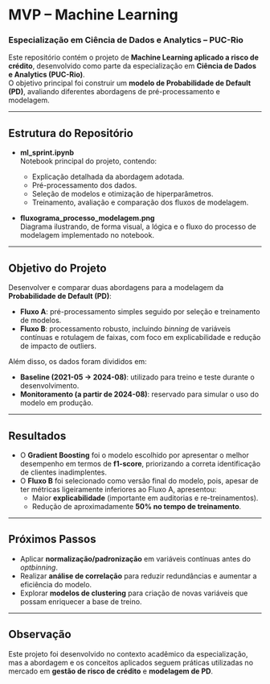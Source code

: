 # MVP – Machine Learning  
### Especialização em Ciência de Dados e Analytics – PUC-Rio

Este repositório contém o projeto de **Machine Learning aplicado a risco de crédito**, desenvolvido como parte da especialização em **Ciência de Dados e Analytics (PUC-Rio)**.  
O objetivo principal foi construir um **modelo de Probabilidade de Default (PD)**, avaliando diferentes abordagens de pré-processamento e modelagem.

---

## Estrutura do Repositório

- **ml_sprint.ipynb**  
  Notebook principal do projeto, contendo:
  - Explicação detalhada da abordagem adotada.  
  - Pré-processamento dos dados.  
  - Seleção de modelos e otimização de hiperparâmetros.  
  - Treinamento, avaliação e comparação dos fluxos de modelagem.  

- **fluxograma_processo_modelagem.png**  
  Diagrama ilustrando, de forma visual, a lógica e o fluxo do processo de modelagem implementado no notebook.

---

## Objetivo do Projeto

Desenvolver e comparar duas abordagens para a modelagem da **Probabilidade de Default (PD)**:  
- **Fluxo A**: pré-processamento simples seguido por seleção e treinamento de modelos.  
- **Fluxo B**: processamento robusto, incluindo *binning* de variáveis contínuas e rotulagem de faixas, com foco em explicabilidade e redução de impacto de outliers.  

Além disso, os dados foram divididos em:
- **Baseline (2021-05 → 2024-08)**: utilizado para treino e teste durante o desenvolvimento.  
- **Monitoramento (a partir de 2024-08)**: reservado para simular o uso do modelo em produção.  

---

## Resultados

- O **Gradient Boosting** foi o modelo escolhido por apresentar o melhor desempenho em termos de **f1-score**, priorizando a correta identificação de clientes inadimplentes.  
- O **Fluxo B** foi selecionado como versão final do modelo, pois, apesar de ter métricas ligeiramente inferiores ao Fluxo A, apresentou:  
  - Maior **explicabilidade** (importante em auditorias e re-treinamentos).  
  - Redução de aproximadamente **50% no tempo de treinamento**.  

---

## Próximos Passos

- Aplicar **normalização/padronização** em variáveis contínuas antes do *optbinning*.  
- Realizar **análise de correlação** para reduzir redundâncias e aumentar a eficiência do modelo.  
- Explorar **modelos de clustering** para criação de novas variáveis que possam enriquecer a base de treino.  

---

## Observação

Este projeto foi desenvolvido no contexto acadêmico da especialização, mas a abordagem e os conceitos aplicados seguem práticas utilizadas no mercado em **gestão de risco de crédito** e **modelagem de PD**.  
